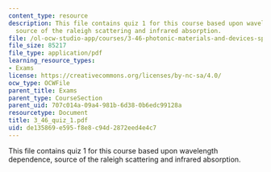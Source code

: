 ```yaml
---
content_type: resource
description: This file contains quiz 1 for this course based upon wavelength dependence,
  source of the raleigh scattering and infrared absorption.
file: /ol-ocw-studio-app/courses/3-46-photonic-materials-and-devices-spring-2006/de135869e595f8e8c94d2872eed4e4c7_3_46_quiz_1.pdf
file_size: 85217
file_type: application/pdf
learning_resource_types:
- Exams
license: https://creativecommons.org/licenses/by-nc-sa/4.0/
ocw_type: OCWFile
parent_title: Exams
parent_type: CourseSection
parent_uid: 707c014a-09a4-981b-6d38-0b6edc99128a
resourcetype: Document
title: 3_46_quiz_1.pdf
uid: de135869-e595-f8e8-c94d-2872eed4e4c7
---
```

This file contains quiz 1 for this course based upon wavelength dependence, source of the raleigh scattering and infrared absorption.